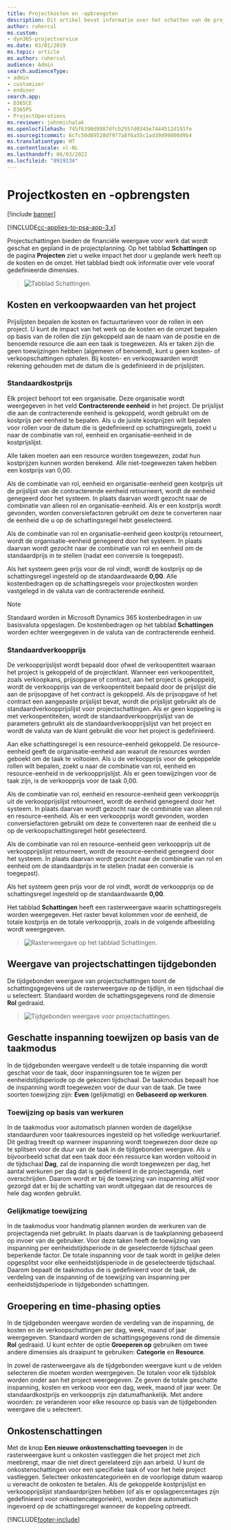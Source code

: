 ```yaml
---
title: Projectkosten en -opbrengsten
description: Dit artikel bevat informatie over het schatten van de projectkosten en -opbrengsten.
author: ruhercul
ms.custom:
- dyn365-projectservice
ms.date: 03/01/2019
ms.topic: article
ms.author: ruhercul
audience: Admin
search.audienceType:
- admin
- customizer
- enduser
search.app:
- D365CE
- D365PS
- ProjectOperations
ms.reviewer: johnmichalak
ms.openlocfilehash: 745f6390d9987dfcb2557d0345e7444512d191fe
ms.sourcegitcommit: 6cfc50d89528df977a8f6a55c1ad39d99800d9b4
ms.translationtype: HT
ms.contentlocale: nl-NL
ms.lasthandoff: 06/03/2022
ms.locfileid: "8919134"
---
```

# <a name="project-costs-and-revenue"></a>Projectkosten en -opbrengsten

[!include [banner](../includes/psa-now-project-operations.md)]

[!INCLUDE[cc-applies-to-psa-app-3.x](../includes/cc-applies-to-psa-app-3x.md)]

Projectschattingen bieden de financiële weergave voor werk dat wordt geschat en gepland in de projectplanning. Op het tabblad **Schattingen** op de pagina **Projecten** ziet u welke impact het door u geplande werk heeft op de kosten en de omzet. Het tabblad biedt ook informatie over vele vooraf gedefinieerde dimensies. 

> ![Tabblad Schattingen.](media/project-5.png)

## <a name="cost-and-sales-values-of-the-project"></a>Kosten en verkoopwaarden van het project

Prijslijsten bepalen de kosten en factuurtarieven voor de rollen in een project. U kunt de impact van het werk op de kosten en de omzet bepalen op basis van de rollen die zijn gekoppeld aan de naam van de positie en de benoemde resource die aan een taak is toegewezen. Als er taken zijn die geen toewijzingen hebben (algemeen of benoemd), kunt u geen kosten- of verkoopschattingen ophalen. Bij kosten- en verkoopwaarden wordt rekening gehouden met de datum die is gedefinieerd in de prijslijsten.

### <a name="default-cost-price"></a>Standaardkostprijs  

Elk project behoort tot een organisatie. Deze organisatie wordt weergegeven in het veld **Contracterende eenheid** in het project. De prijslijst die aan de contracterende eenheid is gekoppeld, wordt gebruikt om de kostprijs per eenheid te bepalen. Als u de juiste kostprijzen wilt bepalen voor rollen voor de datum die is gedefinieerd op schattingsregels, zoekt u naar de combinatie van rol, eenheid en organisatie-eenheid in de kostprijslijst. 

Alle taken moeten aan een resource worden toegewezen, zodat hun kostprijzen kunnen worden berekend. Alle niet-toegewezen taken hebben een kostprijs van 0,00.

Als de combinatie van rol, eenheid en organisatie-eenheid geen kostprijs uit de prijslijst van de contracterende eenheid retourneert, wordt de eenheid genegeerd door het systeem. In plaats daarvan wordt gezocht naar de combinatie van alleen rol en organisatie-eenheid. Als er een kostprijs wordt gevonden, worden conversiefactoren gebruikt om deze te converteren naar de eenheid die u op de schattingsregel hebt geselecteerd.

Als de combinatie van rol en organisatie-eenheid geen kostprijs retourneert, wordt de organisatie-eenheid genegeerd door het systeem. In plaats daarvan wordt gezocht naar de combinatie van rol en eenheid om de standaardprijs in te stellen (nadat een conversie is toegepast).

Als het systeem geen prijs voor de rol vindt, wordt de kostprijs op de schattingsregel ingesteld op de standaardwaarde **0,00**. Alle kostenbedragen op de schattingsregels voor projectkosten worden vastgelegd in de valuta van de contracterende eenheid.

> [!NOTE]
> Standaard worden in Microsoft Dynamics 365 kostenbedragen in uw basisvaluta opgeslagen. De kostenbedragen op het tabblad **Schattingen** worden echter weergegeven in de valuta van de contracterende eenheid.  

### <a name="default-sales-price"></a>Standaardverkoopprijs 

De verkoopprijslijst wordt bepaald door ofwel de verkoopentiteit waaraan het project is gekoppeld of de projectklant. Wanneer een verkoopentiteit, zoals verkoopkans, prijsopgave of contract, aan het project is gekoppeld, wordt de verkoopprijs van de verkoopentiteit bepaald door de prijslijst die aan de prijsopgave of het contract is gekoppeld. Als de prijsopgave of het contract een aangepaste prijslijst bevat, wordt die prijslijst gebruikt als de standaardverkoopprijslijst voor projectschattingen. Als er geen koppeling is met verkoopentiteiten, wordt de standaardverkoopprijslijst van de parameters gebruikt als de standaardverkoopprijslijst van het project en wordt de valuta van de klant gebruikt die voor het project is gedefinieerd.

Aan elke schattingsregel is een resource-eenheid gekoppeld. De resource-eenheid geeft de organisatie-eenheid aan waaruit de resources worden geboekt om de taak te voltooien. Als u de verkoopprijs voor de gekoppelde rollen wilt bepalen, zoekt u naar de combinatie van rol, eenheid en resource-eenheid in de verkoopprijslijst. Als er geen toewijzingen voor de taak zijn, is de verkoopprijs voor de taak 0,00.

Als de combinatie van rol, eenheid en resource-eenheid geen verkoopprijs uit de verkoopprijslijst retourneert, wordt de eenheid genegeerd door het systeem. In plaats daarvan wordt gezocht naar de combinatie van alleen rol en resource-eenheid. Als er een verkoopprijs wordt gevonden, worden conversiefactoren gebruikt om deze te converteren naar de eenheid die u op de verkoopschattingsregel hebt geselecteerd. 

Als de combinatie van rol en resource-eenheid geen verkoopprijs uit de verkoopprijslijst retourneert, wordt de resource-eenheid genegeerd door het systeem. In plaats daarvan wordt gezocht naar de combinatie van rol en eenheid om de standaardprijs in te stellen (nadat een conversie is toegepast).

Als het systeem geen prijs voor de rol vindt, wordt de verkoopprijs op de schattingsregel ingesteld op de standaardwaarde **0,00**.

Het tabblad **Schattingen** heeft een rasterweergave waarin schattingsregels worden weergegeven. Het raster bevat kolommen voor de eenheid, de totale kostprijs en de totale verkoopprijs, zoals in de volgende afbeelding wordt weergegeven. 

> ![Rasterweergave op het tabblad Schattingen.](media/project-6.png)

## <a name="time-phased-view-of-project-estimates"></a>Weergave van projectschattingen tijdgebonden

De tijdgebonden weergave van projectschattingen toont de schattingsgegevens uit de rasterweergave op de tijdlijn, in een tijdschaal die u selecteert. Standaard worden de schattingsgegevens rond de dimensie **Rol** gedraaid.

> ![Tijdgebonden weergave voor projectschattingen.](media/project-7.png)

## <a name="allocating-estimated-effort-based-on-the-task-mode"></a>Geschatte inspanning toewijzen op basis van de taakmodus

In de tijdgebonden weergave verdeelt u de totale inspanning die wordt geschat voor de taak, door inspanningsuren toe te wijzen per eenheidstijdsperiode op de gekozen tijdschaal. De taakmodus bepaalt hoe de inspanning wordt toegewezen voor de duur van de taak. De twee soorten toewijzing zijn: **Even** (gelijkmatig) en **Gebaseerd op werkuren**.

### <a name="work-hours-based-allocation"></a>Toewijzing op basis van werkuren
 
In de taakmodus voor automatisch plannen worden de dagelijkse standaarduren voor taakresources ingesteld op het volledige werkuurtarief. Dit gedrag treedt op wanneer inspanning wordt toegewezen door deze op te splitsen voor de duur van de taak in de tijdgebonden weergave. Als u bijvoorbeeld schat dat een taak door één resource kan worden voltooid in de tijdschaal **Dag**, zal de inspanning die wordt toegewezen per dag, het aantal werkuren per dag dat is gedefinieerd in de projectagenda, niet overschrijden. Daarom wordt er bij de toewijzing van inspanning altijd voor gezorgd dat er bij de schatting van wordt uitgegaan dat de resources de hele dag worden gebruikt.

### <a name="even-allocation"></a>Gelijkmatige toewijzing

In de taakmodus voor handmatig plannen worden de werkuren van de projectagenda niet gebruikt. In plaats daarvan is de taakplanning gebaseerd op invoer van de gebruiker. Voor deze taken heeft de toewijzing van inspanning per eenheidstijdsperiode in de geselecteerde tijdschaal geen beperkende factor. De totale inspanning voor de taak wordt in gelijke delen opgesplitst voor elke eenheidstijdsperiode in de geselecteerde tijdschaal. Daarom bepaalt de taakmodus die is gedefinieerd voor de taak, de verdeling van de inspanning of de toewijzing van inspanning per eenheidstijdsperiode in tijdgebonden schattingen.

## <a name="grouping-and-time-phasing-options"></a>Groepering en time-phasing opties

In de tijdgebonden weergave worden de verdeling van de inspanning, de kosten en de verkoopschattingen per dag, week, maand of jaar weergegeven. Standaard worden de schattingsgegevens rond de dimensie **Rol** gedraaid. U kunt echter de optie **Groeperen op** gebruiken om twee andere dimensies als draaipunt te gebruiken: **Categorie** en **Resource**.

In zowel de rasterweergave als de tijdgebonden weergave kunt u de velden selecteren die moeten worden weergegeven. De totalen voor elk tijdsblok worden onder aan het project weergegeven. Ze geven de totale geschatte inspanning, kosten en verkoop voor een dag, week, maand of jaar weer. De standaardkostprijs en verkoopprijs zijn datumafhankelijk. Met andere woorden: ze veranderen voor elke resource op basis van de tijdgebonden weergave die u selecteert.

## <a name="expense-estimates"></a>Onkostenschattingen

Met de knop **Een nieuwe onkostenschatting toevoegen** in de rasterweergave kunt u onkosten vastleggen die het project met zich meebrengt, maar die niet direct gerelateerd zijn aan arbeid. U kunt de onkostenschattingen voor een specifieke taak of voor het hele project vastleggen. Selecteer onkostencategorieën en de voorlopige datum waarop u verwacht de onkosten te betalen. Als de gekoppelde kostprijslijst en verkoopprijslijst standaardprijzen hebben (of als er opslagpercentages zijn gedefinieerd voor onkostencategorieën), worden deze automatisch ingevoerd op de schattingsregel wanneer de koppeling optreedt.


[!INCLUDE[footer-include](../includes/footer-banner.md)]
